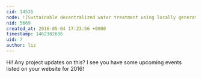 ```yaml
---
cid: 14535
node: ![Sustainable decentralized water treatment using locally generated biochar adsorbents](../notes/kearnsjp/1-21-2013/sustainable-decentralized-water-treatment-using-locally-generated-biochar-0)
nid: 5669
created_at: 2016-05-04 17:23:56 +0000
timestamp: 1462382636
uid: 7
author: liz
---
```


Hi! Any project updates on this? I see you have some upcoming events listed on your website for 2016! 